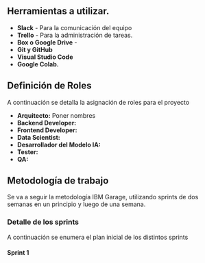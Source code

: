 
## Herramientas a utilizar.
* **Slack** - Para la comunicación del equipo
*  **Trello** - Para la administración de tareas.
* **Box o Google Drive** -
*  **Git y GitHub**
*  **Visual Studio Code**
*  **Google Colab.**

##  Definición de Roles 
A continuación se detalla la asignación de roles para el proyecto
 * **Arquitecto:**   Poner nombres
 * **Backend Developer:**  
 * **Frontend Developer:**
 * **Data Scientist:** 
 * **Desarrollador del Modelo IA:**
 * **Tester:**
 * **QA:**

## Metodología de trabajo
Se va a seguir la metodología IBM Garage, utilizando sprints de dos semanas en un principio y luego de una semana.
### Detalle de los sprints
A continuación se enumera el plan inicial de los distintos sprints
 #### Sprint 1
